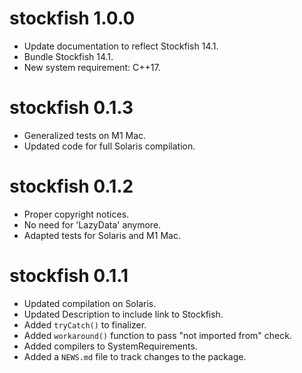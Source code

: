 # stockfish 1.0.0

* Update documentation to reflect Stockfish 14.1.
* Bundle Stockfish 14.1.
* New system requirement: C++17.

# stockfish 0.1.3

* Generalized tests on M1 Mac.
* Updated code for full Solaris compilation.

# stockfish 0.1.2

* Proper copyright notices.
* No need for 'LazyData' anymore.
* Adapted tests for Solaris and M1 Mac.

# stockfish 0.1.1

* Updated compilation on Solaris.
* Updated Description to include link to Stockfish.
* Added `tryCatch()` to finalizer.
* Added `workaround()` function to pass "not imported from" check.
* Added compilers to SystemRequirements.
* Added a `NEWS.md` file to track changes to the package.
